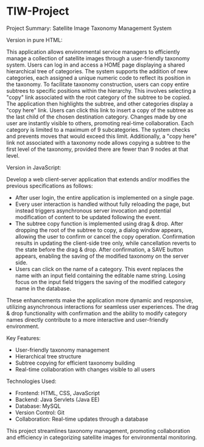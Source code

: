 # TIW-Project

Project Summary: Satellite Image Taxonomy Management System

Version in pure HTML:

This application allows environmental service managers to efficiently manage a collection of satellite images through a user-friendly taxonomy system. Users can log in and access a HOME page displaying a shared hierarchical tree of categories. The system supports the addition of new categories, each assigned a unique numeric code to reflect its position in the taxonomy.
To facilitate taxonomy construction, users can copy entire subtrees to specific positions within the hierarchy. This involves selecting a "copy" link associated with the root category of the subtree to be copied. The application then highlights the subtree, and other categories display a "copy here" link. Users can click this link to insert a copy of the subtree as the last child of the chosen destination category.
Changes made by one user are instantly visible to others, promoting real-time collaboration. Each category is limited to a maximum of 9 subcategories. The system checks and prevents moves that would exceed this limit. Additionally, a "copy here" link not associated with a taxonomy node allows copying a subtree to the first level of the taxonomy, 
provided there are fewer than 9 nodes at that level.

Version in JavaScript:

Develop a web client-server application that extends and/or modifies the previous specifications as follows:
- After user login, the entire application is implemented on a single page.
- Every user interaction is handled without fully reloading the page, but instead triggers asynchronous server invocation and potential modification of content to be updated following the event.
- The subtree copy function is implemented using drag & drop. After dropping the root of the subtree to copy, a dialog window appears, allowing the user to confirm or cancel the copy operation. Confirmation results in updating the client-side tree only, while cancellation reverts to the state before the drag & drop. After confirmation, a SAVE button appears, enabling the saving of the modified taxonomy on the server side.
- Users can click on the name of a category. This event replaces the name with an input field containing the editable name string. Losing focus on the input field triggers the saving of the modified category name in the database.

These enhancements make the application more dynamic and responsive, utilizing asynchronous interactions for seamless user experiences. The drag & drop functionality with confirmation and the ability to modify category names directly contribute to a more interactive and user-friendly environment.

Key Features:
- User-friendly taxonomy management
- Hierarchical tree structure
- Subtree copying for efficient taxonomy building
- Real-time collaboration with changes visible to all users

Technologies Used:
- Frontend: HTML, CSS, JavaScript
- Backend: Java Servlets (Java EE)
- Database: MySQL
- Version Control: Git
- Collaboration: Real-time updates through a database

This project streamlines taxonomy management, promoting collaboration and efficiency in categorizing satellite images for environmental monitoring.
